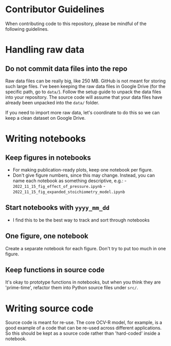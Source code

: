 # Contributor Guidelines

When contributing code to this repository, please be mindful of the following guidelines.

# Handling raw data

## Do not commit data files into the repo

Raw data files can be really big, like 250 MB. GitHub is not meant for storing such large files. I've been keeping the raw data files in Google Drive (for the specific path, go to `data/`). Follow the setup guide to unpack the data files into your repository. The source code will assume that your data files have already been unpacked into the `data/` folder.

If you need to import more raw data, let's coordinate to do this so we can keep a clean dataset on Google Drive.

# Writing notebooks

## Keep figures in notebooks

- For making publication-ready plots, keep one notebook per figure.
- Don't give figure numbers, since this may change. Instead, you can name each
    notebook as something descriptive, e.g.:
      - `2022_11_15_fig_effect_of_pressure.ipynb`
      - `2022_11_15_fig_expanded_stoichiometry_model.ipynb`


## Start notebooks with `yyyy_mm_dd`

- I find this to be the best way to track and sort through notebooks

## One figure, one notebook

Create a separate notebook for each figure. Don't try to put too much in one
figure.

## Keep functions in source code

It's okay to prototype functions in notebooks, but when you think they are 'prime-time',
refactor them into Python source files under `src/`.


# Writing source code

Source code is meant for re-use. The core OCV-R model, for example, is a good example of a code that can be re-used across different applications. So this should be kept as a source code rather than 'hard-coded' inside a notebook. 
